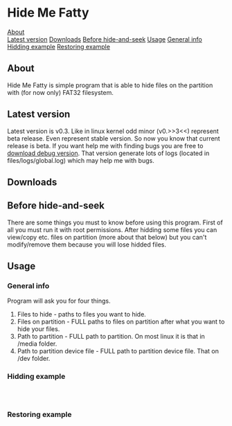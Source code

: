 ﻿# Hide Me Fatty
<a href="#about">About</a></br>
<a href="#latest-version">Latest version</a>
<a href="#download">Downloads</a>
<a href="#before-hide-and-seek">Before hide-and-seek</a>
<a href="#usage">Usage</a>
	<a href="#usage-general">General info</a>
	<a href="#usage-hidding">Hidding example</a>
	<a href="#usage-restoring">Restoring example</a>


## About
Hide Me Fatty is simple program that is able to hide files on the partition with (for now only) FAT32 filesystem.

## Latest version
Latest version is v0.3. 
Like in linux kernel odd minor (v0.>>3<<) represent beta release. Even represent stable version.
So now you know that current release is beta. If you want help me with finding bugs you are free to <a href="#download-debug-version">download debug version</a>. That version generate lots of logs (located in files/logs/global.log) which may help me with bugs.

## Downloads

## Before hide-and-seek
There are some things you must to know before using this program.
First of all you must run it with root permissions.
After hidding some files you can view/copy etc. files on partition (more about that below) but you can't modify/remove them because you will lose hidded files.

## Usage
### General info
Program will ask you for four things.
1. Files to hide - paths to files you want to hide.
2. Files on partition - FULL paths to files on partition after what you want to hide your files.
3. Path to partition - FULL path to partition. On most linux it is that in /media folder.
4. Path to partition device file - FULL path to partition device file. That on /dev folder.

### Hidding example
<code>

</code>

### Restoring example
<code>

</code>